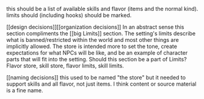 this should be a list of available skills and flavor (items and the normal kind).
limits should (including hooks) should be marked.


[[design decisions]][[organization decisions]] In an abstract sense this section compliments the [[big Limits]] section. The setting's limits describe what is banned/restricted within the world and most other things are implicitly allowed. The store is intended more to set the tone, create expectations for what NPCs will be like, and be an example of character parts that will fit into the setting. Should this section be a part of Limits? Flavor store, skill store, flavor limits, skill limits.

[[naming decisions]] this used to be named "the store" but it needed to support skills and all flavor, not just items. I think content or source material is a fine name.